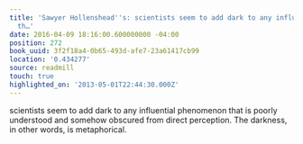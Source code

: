 ```yaml
---
title: 'Sawyer Hollenshead''s: scientists seem to add dark to any influential phenomenon
  th…'
date: 2016-04-09 18:16:00.600000000 -04:00
position: 272
book_uuid: 3f2f18a4-0b65-493d-afe7-23a61417cb99
location: '0.434277'
source: readmill
touch: true
highlighted_on: '2013-05-01T22:44:30.000Z'
---
```


scientists seem to add dark to any influential phenomenon that is poorly understood and somehow obscured from direct perception. The darkness, in other words, is metaphorical.